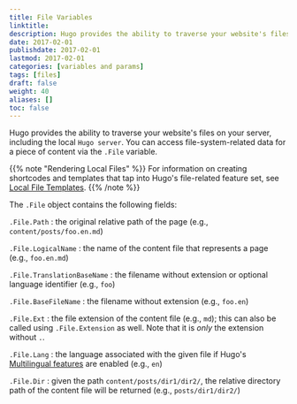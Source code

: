 ```yaml
---
title: File Variables
linktitle:
description: Hugo provides the ability to traverse your website's files on your server, including the local Hugo server.
date: 2017-02-01
publishdate: 2017-02-01
lastmod: 2017-02-01
categories: [variables and params]
tags: [files]
draft: false
weight: 40
aliases: []
toc: false
---
```


Hugo provides the ability to traverse your website's files on your server, including the local `Hugo server`. You can access file-system-related data for a piece of content via the `.File` variable.

{{% note "Rendering Local Files" %}}
For information on creating shortcodes and templates that tap into Hugo's file-related feature set, see [Local File Templates](/templates/files/).
{{% /note %}}

The `.File` object contains the following fields:

`.File.Path`
: the original relative path of the page (e.g., `content/posts/foo.en.md`)

`.File.LogicalName`
: the name of the content file that represents a page (e.g., `foo.en.md`)

`.File.TranslationBaseName`
: the filename without extension or optional language identifier (e.g., `foo`)

`.File.BaseFileName`
: the filename without extension (e.g., `foo.en`)

`.File.Ext`
: the file extension of the content file (e.g., `md`); this can also be called using `.File.Extension` as well. Note that it is *only* the extension without `.`.

`.File.Lang`
: the language associated with the given file if Hugo's [Multilingual features][multilingual] are enabled (e.g., `en`)

`.File.Dir`
: given the path `content/posts/dir1/dir2/`, the relative directory path of the content file will be returned (e.g., `posts/dir1/dir2/`)

[Multilingual]: /content-management/multilingual/